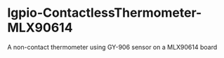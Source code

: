 # lgpio-ContactlessThermometer-MLX90614
A non-contact thermometer using GY-906 sensor on a MLX90614 board
